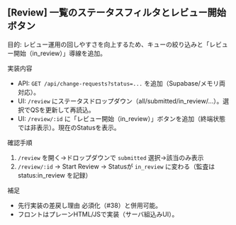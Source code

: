 ## [Review] 一覧のステータスフィルタとレビュー開始ボタン

目的: レビュー運用の回しやすさを向上するため、キューの絞り込みと「レビュー開始（in_review）」導線を追加。

実装内容
- API: `GET /api/change-requests?status=...` を追加（Supabase/メモリ両対応）。
- UI: `/review` にステータスドロップダウン（all/submitted/in_review/...）。選択でQSを更新して再読込。
- UI: `/review/:id` に「レビュー開始（in_review）」ボタンを追加（終端状態では非表示）。現在のStatusを表示。

確認手順
1. `/review` を開く→ドロップダウンで `submitted` 選択→該当のみ表示
2. `/review/:id` → Start Review → Statusが `in_review` に変わる（監査は status:in_review を記録）

補足
- 先行実装の差戻し理由 必須化（#38）と併用可能。
- フロントはプレーンHTML/JSで実装（サーバ組込みUI）。

